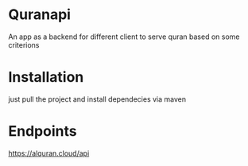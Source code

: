 # Quranapi
An app as a backend for different client to serve quran based on some criterions
# Installation
just pull the project and install dependecies via maven
# Endpoints 
https://alquran.cloud/api
